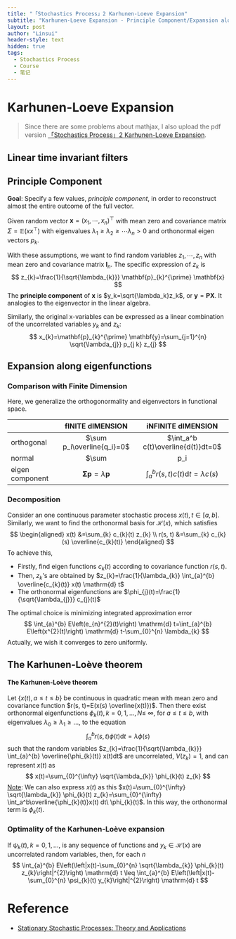 ```yaml
---
title: "「Stochastics Process」2 Karhunen-Loeve Expansion"
subtitle: "Karhunen-Loeve Expansion - Principle Component/Expansion along eigenfunctions/The Karhunen-Loève theorem"
layout: post
author: "Linsui"
header-style: text
hidden: true
tags:
  - Stochastics Process
  - Course
  - 笔记
---
```


# Karhunen-Loeve Expansion

> Since there are some problems about mathjax, I also upload the pdf version <a href="https://denglinsui.github.io/pdf/StochasticsProcess/02.pdf" target="_blank">「Stochastics Process」2 Karhunen-Loeve Expansion</a>.

## Linear time invariant filters

## Principle Component

**Goal**: Specify a few values, *principle component*, in order to reconstruct almost the entire outcome of the full vector.   

Given random vector $\mathbf{x}=(x_1,\cdots,x_n)^\top$ with mean zero and covariance matrix $\Sigma=\mathbb{E}(xx^\top)$ with eigenvalues $\lambda_1\geq\lambda_2\geq\cdots\lambda_n>0$ and orthonormal eigen vectors $p_k$.

With these assumptions, we want to find random variables $z_1,\cdots,z_n$ with mean zero and covariance matrix $\mathbf{I}_n$. The specific expression of $z_k$ is
$$
z_{k}=\frac{1}{\sqrt{\lambda_{k}}} \mathbf{p}_{k}^{\prime} \mathbf{x}
$$
The **principle component** of $\mathbf{x}$ is $y_k=\sqrt{\lambda_k}z_k$, or $\mathbf{y}=\mathbf{PX}$. It analogies to the eigenvector in the linear algebra.

Similarly, the original x-variables can be expressed as a linear combination of the uncorrelated variables $y_k$ and $z_k$:
$$
x_{k}=\mathbf{p}_{k}^{\prime} \mathbf{y}=\sum_{j=1}^{n} \sqrt{\lambda_{j}} p_{j k} z_{j}
$$

  ## Expansion along eigenfunctions

### Comparison with Finite Dimension

Here, we generalize the orthogonormality and eigenvectors in functional space.

|                 |                  fINITE dIMENSION                  |                  iNFINITE dIMENSION                   |
| --------------- | :------------------------------------------------: | :---------------------------------------------------: |
| orthogonal      |             $\sum p_i\overline{q_i}=0$             |          $\int_a^b c(t)\overline{d(t)}dt=0$           |
| normal          |                  $\sum |p_i|^2=1$                  |                $\int_a^b |c(t)|^2dt=1$                |
| eigen component | $\boldsymbol{\Sigma} \mathbf{p}=\lambda\mathbf{p}$ | $\int_{a}^{b} r(s, t) c(t) \mathrm{d} t=\lambda c(s)$ |

### Decomposition

Consider an one continuous parameter stochastic process $x(t), t\in[a,b]$. Similarly, we want to find the orthonormal basis for $\mathcal{H}(x)$, which satisfies
$$
\begin{aligned}
x(t) &=\sum_{k} c_{k}(t) z_{k} \\
r(s, t) &=\sum_{k} c_{k}(s) \overline{c_{k}(t)}
\end{aligned}
$$
To achieve this, 

- Firstly, find eigen functions $c_k(t)$ according to covariance function $r(s,t)$. 
- Then, $z_k$'s are obtained by $z_{k}=\frac{1}{\lambda_{k}} \int_{a}^{b} \overline{c_{k}(t)} x(t) \mathrm{d} t$
- The orthonormal eigenfunctions are $\phi_{j}(t)=\frac{1}{\sqrt{\lambda_{j}}} c_{j}(t)$

The optimal choice is minimizing integrated approximation error
$$
\int_{a}^{b} E\left(e_{n}^{2}(t)\right) \mathrm{d} t=\int_{a}^{b} E\left(x^{2}(t)\right) \mathrm{d} t-\sum_{0}^{n} \lambda_{k}
$$
Actually, we wish it converges to zero uniformly.

## The Karhunen-Loève theorem

#### The Karhunen-Loève theorem

Let $\{x(t), a \leq t \leq b\}$ be continuous in quadratic mean with mean zero and covariance function $r(s, t)=E(x(s) \overline{x(t)})$. Then there exist orthonormal eigenfunctions $\phi_{k}(t), k=0,1, \ldots, N \leq$ $\infty,$ for $a \leq t \leq b,$ with eigenvalues $\lambda_{0} \geq \lambda_{1} \geq \ldots,$ to the equation
$$
\int_{a}^{b} r(s, t) \phi(t) \mathrm{d} t=\lambda \phi(s)
$$
such that the random variables $z_{k}=\frac{1}{\sqrt{\lambda_{k}}} \int_{a}^{b} \overline{\phi_{k}(t)} x(t)dt$  are uncorrelated, $V\left(z_{k}\right)=1,$ and can represent $x(t)$ as
$$
x(t)=\sum_{0}^{\infty} \sqrt{\lambda_{k}} \phi_{k}(t) z_{k}
$$
<u>Note</u>: We can also express $x(t)$ as this $x(t)=\sum_{0}^{\infty} \sqrt{\lambda_{k}} \phi_{k}(t) z_{k}=\sum_{0}^{\infty} \int_a^b\overline{\phi_{k}(t)}x(t) dt\ \phi_{k}(t)$. In this way, the orthonormal term is $\phi_k(t)$.

### Optimality of the Karhunen-Loève expansion  

If $\psi_{k}(t), k=0,1, \ldots,$ is any sequence of functions and $y_{k} \in \mathscr{H}(x)$
are uncorrelated random variables, then, for each $n$
$$
\int_{a}^{b} E\left(\left|x(t)-\sum_{0}^{n} \sqrt{\lambda_{k}} \phi_{k}(t) z_{k}\right|^{2}\right) \mathrm{d} t \leq \int_{a}^{b} E\left(\left|x(t)-\sum_{0}^{n} \psi_{k}(t) y_{k}\right|^{2}\right) \mathrm{d} t
$$

# Reference

- [Stationary Stochastic Processes: Theory and Applications](https://www.amazon.com/Stationary-Stochastic-Processes-Applications-Statistical/dp/1466557796)

  

